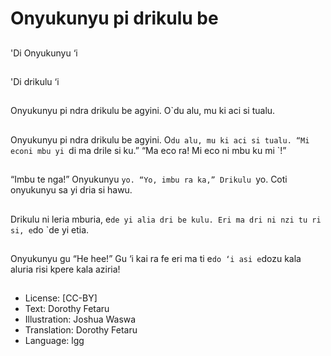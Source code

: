 # Onyukunyu pi drikulu be

##
'Di Onyukunyu ‘i

##
'Di drikulu ‘i

##
Onyukunyu pi ndra
drikulu be agyini. O`du
alu, mu ki aci si tualu.

##
Onyukunyu pi ndra
drikulu be agyini. O`du
alu, mu ki aci si tualu.
“Mi econi mbu yi `di ma
drile si ku.”
“Ma eco ra! Mi eco ni
mbu ku mi `!”

##
“Imbu te nga!”
Onyukunyu `yo.
“Yo, imbu ra ka,”
Drikulu `yo.
Coti onyukunyu sa yi
dria si hawu.

##
Drikulu ni leria mburia,
e`de yi alia dri be kulu.
Eri ma dri ni nzi tu ri si,
e`do `de yi etia.

##
Onyukunyu gu “He
hee!”
Gu ‘i kai ra fe eri ma ti
e`do ‘i asi e`dozu kala
aluria risi kpere kala
aziria!

##
* License: [CC-BY]
* Text: Dorothy Fetaru
* Illustration: Joshua Waswa
* Translation: Dorothy Fetaru
* Language: lgg
